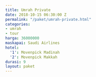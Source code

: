 ```yaml
---
title: Umrah Private
date: 2018-10-15 06:30:00 Z
permalink: "/paket/umrah-private.html"
categories:
- umrah
- tour
harga: 36000000
maskapai: Saudi Airlines
hotel:
  '1': Movenpick Madinah
  '2': Movenpick Makkah
durasi: 9
layout: paket
---
```


